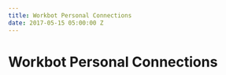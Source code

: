 ```yaml
---
title: Workbot Personal Connections
date: 2017-05-15 05:00:00 Z
---
```


# Workbot Personal Connections